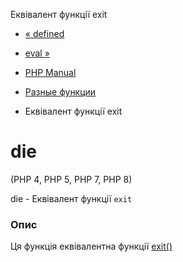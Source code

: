 Еквівалент функції exit

-   [« defined](function.defined.html)
    
-   [eval »](function.eval.html)
    
-   [PHP Manual](index.html)
    
-   [Разные функции](ref.misc.html)
    
-   Еквівалент функції exit
    

# die

(PHP 4, PHP 5, PHP 7, PHP 8)

die - Еквівалент функції `exit`

### Опис

Ця функція еквівалентна функції [exit()](function.exit.html)